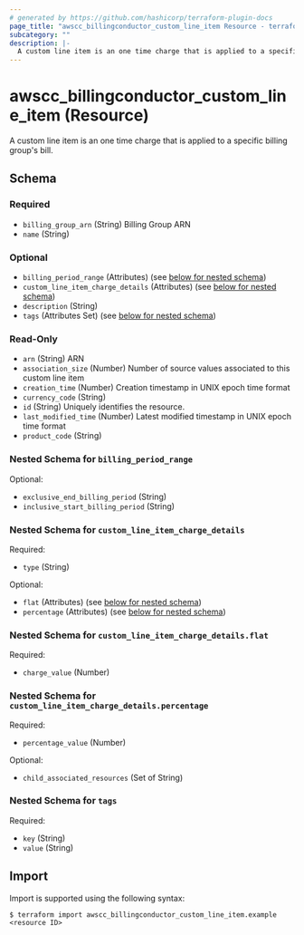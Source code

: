 ```yaml
---
# generated by https://github.com/hashicorp/terraform-plugin-docs
page_title: "awscc_billingconductor_custom_line_item Resource - terraform-provider-awscc"
subcategory: ""
description: |-
  A custom line item is an one time charge that is applied to a specific billing group's bill.
---
```


# awscc_billingconductor_custom_line_item (Resource)

A custom line item is an one time charge that is applied to a specific billing group's bill.



<!-- schema generated by tfplugindocs -->
## Schema

### Required

- `billing_group_arn` (String) Billing Group ARN
- `name` (String)

### Optional

- `billing_period_range` (Attributes) (see [below for nested schema](#nestedatt--billing_period_range))
- `custom_line_item_charge_details` (Attributes) (see [below for nested schema](#nestedatt--custom_line_item_charge_details))
- `description` (String)
- `tags` (Attributes Set) (see [below for nested schema](#nestedatt--tags))

### Read-Only

- `arn` (String) ARN
- `association_size` (Number) Number of source values associated to this custom line item
- `creation_time` (Number) Creation timestamp in UNIX epoch time format
- `currency_code` (String)
- `id` (String) Uniquely identifies the resource.
- `last_modified_time` (Number) Latest modified timestamp in UNIX epoch time format
- `product_code` (String)

<a id="nestedatt--billing_period_range"></a>
### Nested Schema for `billing_period_range`

Optional:

- `exclusive_end_billing_period` (String)
- `inclusive_start_billing_period` (String)


<a id="nestedatt--custom_line_item_charge_details"></a>
### Nested Schema for `custom_line_item_charge_details`

Required:

- `type` (String)

Optional:

- `flat` (Attributes) (see [below for nested schema](#nestedatt--custom_line_item_charge_details--flat))
- `percentage` (Attributes) (see [below for nested schema](#nestedatt--custom_line_item_charge_details--percentage))

<a id="nestedatt--custom_line_item_charge_details--flat"></a>
### Nested Schema for `custom_line_item_charge_details.flat`

Required:

- `charge_value` (Number)


<a id="nestedatt--custom_line_item_charge_details--percentage"></a>
### Nested Schema for `custom_line_item_charge_details.percentage`

Required:

- `percentage_value` (Number)

Optional:

- `child_associated_resources` (Set of String)



<a id="nestedatt--tags"></a>
### Nested Schema for `tags`

Required:

- `key` (String)
- `value` (String)

## Import

Import is supported using the following syntax:

```shell
$ terraform import awscc_billingconductor_custom_line_item.example <resource ID>
```
